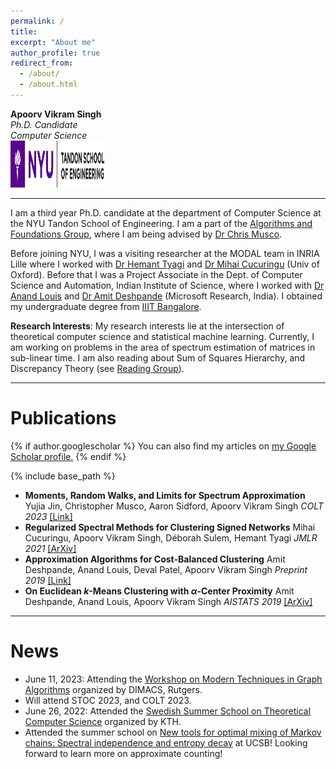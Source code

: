 ```yaml
---
permalink: /
title:
excerpt: "About me"
author_profile: true
redirect_from:
  - /about/
  - /about.html
---
```

**Apoorv Vikram Singh**  
*Ph.D. Candidate*  
*Computer Science*  
<a href="https://engineering.nyu.edu/academics/departments/computer-science-and-engineering"><img src="images/tandon_blue.png" alt="NYU Tandon" width="150" height="75"></a>

---

I am a third year Ph.D. candidate at the department of Computer Science at the NYU Tandon School of Engineering. I am a part of the [Algorithms and Foundations Group](https://wp.nyu.edu/tandonschoolofengineering-algorithms/), where I am being advised by [Dr Chris Musco](https://www.chrismusco.com/).

Before joining NYU, I was a visiting researcher at the MODAL team in INRIA Lille where I worked with [Dr Hemant Tyagi](https://hemant-tyagi.github.io/) and [Dr Mihai Cucuringu](http://www.stats.ox.ac.uk/~cucuring/) (Univ of Oxford). Before that I was a Project Associate in the Dept. of Computer Science and Automation, Indian Institute of Science, where I worked with [Dr Anand Louis](https://www.csa.iisc.ac.in/~anandl/) and [Dr Amit Deshpande](https://www.microsoft.com/en-us/research/people/amitdesh/)  (Microsoft Research, India). I obtained my undergraduate degree from [IIIT Bangalore](https://www.iiitb.ac.in/).


**Research Interests**: My research interests lie at the intersection of theoretical computer science and statistical machine learning. Currently, I am working on problems in the area of spectrum estimation of matrices in sub-linear time. I am also reading about Sum of Squares Hierarchy, and Discrepancy Theory (see [Reading Group](/reading/)).

---

# Publications

{% if author.googlescholar %}
  You can also find my articles on <u><a href="{{author.googlescholar}}">my Google Scholar profile</a>.</u>
{% endif %}

{% include base_path %}
- **Moments, Random Walks, and Limits for Spectrum Approximation**
Yujia Jin, Christopher Musco, Aaron Sidford, Apoorv Vikram Singh
*COLT 2023* [[Link]](https://savs95.github.io/rw_sde.pdf)
- **Regularized Spectral Methods for Clustering Signed Networks**
Mihai Cucuringu, Apoorv Vikram Singh, Déborah Sulem, Hemant Tyagi
*JMLR 2021* [[ArXiv]](https://arxiv.org/abs/2011.01737)
- **Approximation Algorithms for Cost-Balanced Clustering**
Amit Deshpande, Anand Louis, Deval Patel, Apoorv Vikram Singh
*Preprint 2019* [[Link]](/files/min_max_km.pdf)
- **On Euclidean $k$-Means Clustering with $\alpha$-Center Proximity**
Amit Deshpande, Anand Louis, Apoorv Vikram Singh
*AISTATS 2019* [[ArXiv]](https://arxiv.org/abs/1804.10827)

---

# News
- June 11, 2023: Attending the [Workshop on  Modern Techniques in  Graph Algorithms](https://sites.google.com/view/dimacswmtga/home?authuser=0) organized by DIMACS, Rutgers.
-  Will attend STOC 2023, and COLT 2023.
- June 26, 2022: Attended the [Swedish Summer School on Theoretical Computer Science](https://s3cs.eecs.kth.se) organized by KTH.
- Attended the summer school on [New tools for optimal mixing of Markov chains: Spectral independence and entropy decay](https://sites.cs.ucsb.edu/~vigoda/School/) at UCSB! Looking forward to learn more on approximate counting!
